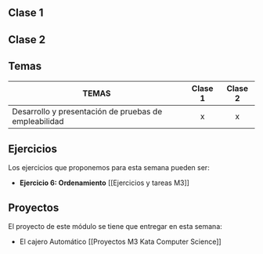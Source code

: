 ## Clase 1

## Clase 2

## Temas
|TEMAS   | Clase 1| Clase 2|
|---|:---:|:---:|
|Desarrollo y presentación de pruebas de empleabilidad|x|x|

## Ejercicios
Los ejercicios que proponemos para esta semana pueden ser:
- **Ejercicio 6: Ordenamiento**
[[Ejercicios y tareas M3]]

## Proyectos
El proyecto de este módulo se tiene que entregar en esta semana:
- El cajero Automático
[[Proyectos M3 Kata Computer Science]]
